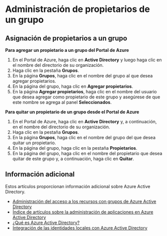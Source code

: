 
<properties
	pageTitle="Pasos siguientes para la administración de acceso mediante grupos| Microsoft Azure"
	description="Procedimientos avanzados para administrar grupos de seguridad y uso de estos grupos para administrar el acceso a un recurso."
	services="active-directory"
	documentationCenter=""
	authors="curtand"
	manager="stevenpo"
	editor=""/>

<tags
	ms.service="active-directory"
	ms.workload="identity"
	ms.tgt_pltfrm="na"
	ms.devlang="na"
	ms.topic="article"
	ms.date="02/09/2016"
	ms.author="curtand"/>

# Administración de propietarios de un grupo

## Asignación de propietarios a un grupo

**Para agregar un propietario a un grupo del Portal de Azure**

1. En el Portal de Azure, haga clic en **Active Directory** y luego haga clic en el nombre del directorio de su organización.
2. Haga clic en la pestaña **Grupos**.
2. En la página **Grupos**, haga clic en el nombre del grupo al que desea agregar propietarios.
3. En la página del grupo, haga clic en **Agregar propietarios**.
4. En la página **Agregar propietarios**, haga clic en el nombre del usuario que desea agregar como propietario de este grupo y asegúrese de que este nombre se agrega al panel **Seleccionados**.


**Para quitar un propietario de un grupo desde el Portal de Azure**

1. En el Portal de Azure, haga clic en **Active Directory** y, a continuación, en el nombre del directorio de su organización.
2. Haga clic en la pestaña **Grupos**.
3. En la página **Grupos**, haga clic en el nombre del grupo del que desea quitar un propietario.
4. En la página del grupo, haga clic en la pestaña **Propietarios**.
5. En la página del grupo, haga clic en el nombre del propietario que desea quitar de este grupo y, a continuación, haga clic en **Quitar**.

## Información adicional

Estos artículos proporcionan información adicional sobre Azure Active Directory.

* [Administración del acceso a los recursos con grupos de Azure Active Directory](active-directory-manage-groups.md)
* [Índice de artículos sobre la administración de aplicaciones en Azure Active Directory](active-directory-apps-index.md)
* [¿Qué es Azure Active Directory?](active-directory-whatis.md)
* [Integración de las identidades locales con Azure Active Directory](active-directory-aadconnect.md)

<!---HONumber=AcomDC_0211_2016-->